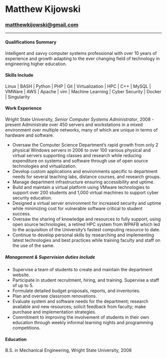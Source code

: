 # Matthew Kijowski	       	       	       	       	       	       	       
### matthewkijowski@gmail.com       	       	       	     		       
---       	     		       	       	       	       	       	     
#### Qualifications Summary       	     	      	       	  	       
Intelligent and savvy computer systems professional with over 10 years of experience and growth adapting to the ever changing field of technology in engineering higher education.
   	     	       	     	      	       	  	       	   	     
#### Skills Include       	     	      	       	  	       	   
Linux | BASH | Python | PHP | Git | Virtualization | HPC | C++ | MySQL | VMWare | AWS | Apache | vim | Machine Learning | Cyber Security | Docker | Singularity
     	       	     	      	       	  	       	   	     	       
#### Work Experience     	      	       	  	       	   	     
Wright State University, *Senior Computer Systems Administrator*, 2008 - present
Administrate over 450 servers and workstations in a mixed environment over multiple networks, many of which are unique in terms of hardware and software.
* Oversaw the Computer Science Department’s rapid growth from only 2  physical Windows servers in 2006 to over 100 various physical and virtual servers supporting classes and research while reducing expenditure on systems and software through use of open source technologies and virtualization.
* Develop custom applications and environments specific to department needs for several teaching labs, distance courses, and research groups.
* Manage department infrastructure ensuring accessibility and uptime.       
* Build and maintain a virtual platform using VMware technologies to support over 200 students and 1,000 virtual machines to support cyber security education.
* Designed a virtual server environment for increased security and uptime while minimizing cost for vulnerable software critical to student success.
* Oversaw the sharing of knowledge and resources to fully support, using open source technologies, a retired HPC system from WPAFB which led to the acquisition of the University’s fastest computing resource to date.
* Continue to develop personal skills by researching and implementing latest technologies and best practices while training faculty and staff on the use of the same.
     	      	       	  	       	   	     	       	     	      
##### Management & Supervision duties include       	  	       	   
* Supervise a team of students to create and maintain the department website.
* Participate in student recruitment, hiring, and training.  Supervise a staff of up to 5.
* Formulate detailed budget proposals, reports, and inventories.     	       
* Plan and oversee classroom renovations.     	      	       	  	       
* Evaluate system and software needs for the department; research available and new resources; solicit feedback from faculty; make purchase and implementation strategies.
* Commitment to improving the involvement of students in their own education through weekly informal learning nights and programming competitions.
   	     	       	     	      	       	  	       	   	     
#### Education       	     	      	       	  	       	   	     
B.S. in Mechanical Engineering, Wright State University, 2008       	     
      	       	  	       	   	     	       	     	      	       
  	       	   	     	       	     	      	       	  	       
   	     	       	     	      	       	  	       	   	     
       	     	      	       	  	       	   	     	       	     
      	       	  	       	   	     	       	     	      	       
  	       	   	     	     	       	       	       	       	       
       	       	       	       	       	     	    	  	   	    
  	    	      	     	       	       	    	  	  	     
 	  	 	  	       	       	       	       	       	  
  	     	     	   	  	    	    	   	      	 
   	     		    	    	 	  	      		     
   	     	    	   	       	    	  	     	    	    
   	       			 	    	    	   	       
	  		 	    	   	      	     	   	 
    	      				    	 	 	     	       
   	      	       	      	 	      	    	    	     	       
       		    	     	      	     	 	    	    	      
    		 		       	  		   	   
	    	   	      	 	   	 	      	   	 
     	      	  	   	       	       	       	       	       	       
       	       	       	       	   	 	     	      	      	     
      	      	       	   	    	  	  	 	  	       
       	       	       	      	       	  	       	   	     	       
     	      	       	  	       	   	     	       	     	      
       	  	       	   	     	       	     	      	       	  
       	   	     	       	     	      	       	  	       	   
     	       	     	      	       	  	       	   	     	       
     	      	       	  	       	   	     	       	     	      
       	  	       	   	     	       	     	      	       	  
       	   	     	       	     	      	       	  	       	   
     	       	     	      	       	  	       	   	     	       
     	      	       	  	       	   	     	       	     	      
       	  	       	   	     	       	     	      	       	  
       	   	     	       	     	      	       	  	       	   
     	       	     	      	       	  	       	   	     	       
     	      	       	  	       	   	     	       	     	      
      	       	       	       	       	       	       	       	       	       
       	  	  	     	     	       	  	  	     	     
       	      	    	    	  	  	     	       	       	       
      	   	      	      	      	       	       	       	       	       
       	      	       	   	  	       	       	 	     	       
       	    	      	       	   	  	 	     	      	      
 	     	      	     	       	 	  	 	  	       
      	       	   	  	       	       	 	     	       	       
    	      	      	       	       	       	       	       	      	   
      	  	    	      	       	  	       	   	     	       
     	      	       	  	 	  	       	       	 	     
       	       	    	      	       	   	  	 	  	       
   	    	  	   	  	 	  	       	      	      
       	       	       	       	      	   	      	      	   	      
       	       	       	       	       	       	       	       	      	       
   	      	       	       	       	 	     		     	   
   	       	       	       	   	       	 	   	       	 
       	       	       	   	 	  	       	   	     
	       	     	       	   	    	  	    	  	    
   	  	  	 	  	 	    		       	       
      	   	      	  	  	     	     	      	      	       
       	  	  	     	 	  	     	   	 	     
      	      	       	   	       	 	 	     		     
   	       	 	      	       	   	 	  	       	   
     	       	     	       	       	      	   	      	   	  
 	  	       	      	      	       	      	   	      	      
   	      	       	  	  	     	     	      	       	  
       	 	       	       	 	     		     	   	       
       	 	     	       	    	     	       	       	    	      
       	   	  	       	       	 	     	       	       	    
      	   	  	  	 	  	       	      	   	  
  	 	  	 	     	    	  	   	     	     
     	    	  	   	     	       	    	       	       	    
  	    	      	       	     	    	  	   	       	       
     	    	       	    	     	    	  	       	     	       
       	    	  	  	     	     	      	       	   	  
 	     	      	  	       	       	 	     	    	  
       	       	    	  	    	      	       	     	    	  
   	     	     	     	    	  	   	       	    	  
    	      	       	       	     	    	  	   	       	    
  	    	      	       	     	    	  	   	     	       
       	    	      	       	   	  	       	       	 	       
       	       	     	       	       		  	 	  	       
       	  	  	     	       	      	       	   	    	    
   	       	      	      	      	  	  	     	     	       
  	  	     	     	       	   	  	     	   	       
   	    	  	       	       	      	   	      	       	       
   	  	     	   	 		     	      	       	       
     	    	  	   	     	     	     	    	  	   
       	     	    	  	   	       	       	       	       	       
     	       	    	       	       	       	       	     	       	    
     	    	  	   	     	       		       	       	     
    	  	   	       	     	     	     	    	  	   
       	     	    	  	   	       	       	       	       	       
     	    	  	   	       	       	       	     	       	    
       	     	    	  	   	     	       		       	       
     	       	    	    	  	    	      	     	     	     
    	  	   	       	     	    	  	   	       	       
       	       	       	     	       	    	       	       	     	       
    	       	       	     	    	  	   	       	       	     
       	    	       	       	    	  	    	      	     	     
     	    	  	   	       	     	    	  	   	       
       	       	       	     	    	  	   	       	       	     
       	    	       	       	     	       	    	       	       	     
    	  	   	       	       	       	       	    	  	    
      	     	     	    	  	    	      	       	     	    
  	   	       	       	       	       	     	    	  	   
     	       	    	    	  	    	      	     	       	    
       	       	     	    	  	   	     	       	    	     
    	  	   	     	       	    	    	  	    	      
       	       	       	       	    	  	    	      	     	     
       	    	  	    	      	     	    	  	   	    
  	    	      	       	     	    	  	   	    	  
    	      	     	    	  	   	       	       	     	    
  	   	       	       	     	    	  	   	       	     
       	    	       	     	       	    	    	  	    	      
     	       	    	    	  	    	      	     	       	       
    	      	       	   		     		     	   	   
       	       	 	     		     	       	 	     
	     	   	 	     	      	      	   	 	     
      	      	   	       	 	       	       	       	   	 
     	      	      	   	 	     	      	  	       	       
 	     	       	       	    	      	      	       	       	       
       	       	       	       	      	   	      	       	  	  
     	     	       	       	       	  	  	     	     	      
       	   	  	       	       	 	     	       	       	    
      	       	   		 	      	     	     	       	       
       	       	       	       	       	     	    	  	   	     
       	       	    	      	   	      	      	      	      	  
 	     	  	 	       	       	  	 	       	 
 	   		      	   	 	 	 	  	     
	     	  	 	   	  	       	   	 	   
 	   	     		    	    	  	   	   	 
